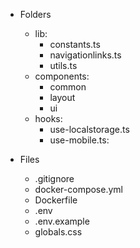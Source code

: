 - Folders

  - lib:
    - constants.ts
    - navigationlinks.ts
    - utils.ts
    <!-- Additionally also add domain/utility.ts; eg. conversion/bytes.ts conversion/date-to-string.ts ... -->
  - components:
    - common
    - layout <!-- Example of using domain/component -->
    - ui <!-- Used by shadcn/ui -->
  - hooks:
    - use-localstorage.ts <!-- Example -->
    - use-mobile.ts:

- Files
  - .gitignore
  - docker-compose.yml
  - Dockerfile
  - .env
  - .env.example
  - globals.css
